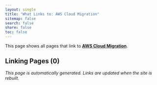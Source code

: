 ```yaml
---
layout: single
title: "What Links to: AWS Cloud Migration"
sitemap: false
search: false
share: false
toc: false
---
```


This page shows all pages that link to **[AWS Cloud Migration](/scicompannounce/2020-08-21-aws-cloud-migration/)**.

## Linking Pages (0)


*This page is automatically generated. Links are updated when the site is rebuilt.*
